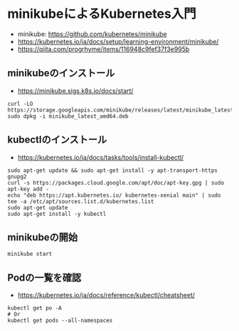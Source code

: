 # minikubeによるKubernetes入門

- minikube: <https://github.com/kubernetes/minikube>
- <https://kubernetes.io/ja/docs/setup/learning-environment/minikube/>
- <https://qiita.com/progrhyme/items/116948c9fef37f3e995b>


## minikubeのインストール

- <https://minikube.sigs.k8s.io/docs/start/>

```shell
curl -LO https://storage.googleapis.com/minikube/releases/latest/minikube_latest_amd64.deb
sudo dpkg -i minikube_latest_amd64.deb
```

## kubectlのインストール

- <https://kubernetes.io/ja/docs/tasks/tools/install-kubectl/>

```shell
sudo apt-get update && sudo apt-get install -y apt-transport-https gnupg2
curl -s https://packages.cloud.google.com/apt/doc/apt-key.gpg | sudo apt-key add -
echo "deb https://apt.kubernetes.io/ kubernetes-xenial main" | sudo tee -a /etc/apt/sources.list.d/kubernetes.list
sudo apt-get update
sudo apt-get install -y kubectl
```

## minikubeの開始

```shell
minikube start
```

## Podの一覧を確認

- <https://kubernetes.io/ja/docs/reference/kubectl/cheatsheet/>

```shell
kubectl get po -A
# Or
kubectl get pods --all-namespaces
```
